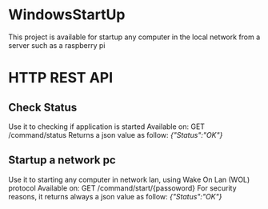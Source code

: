 # WindowsStartUp
This project is available for startup any computer in the local network from a server such as a raspberry pi

# HTTP REST API
## Check Status
Use it to checking if application is started
Available on: GET /command/status
Returns a json value as follow:
_{"Status":"OK"}_

## Startup a network pc
Use it to starting any computer in network lan, using Wake On Lan (WOL) protocol
Available on: GET /command/start/{passoword}
For security reasons, it returns always a json value as follow:
_{"Status":"OK"}_
